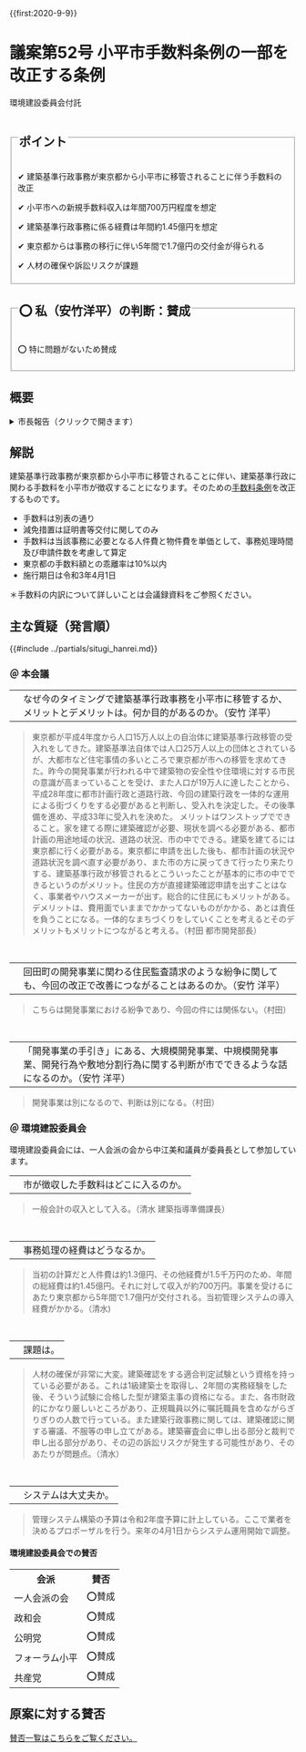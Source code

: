 {{first:2020-9-9}}
# 議案第52号 小平市手数料条例の一部を改正する条例

<i class="fa fa-gavel" aria-hidden="true"></i> 環境建設委員会付託

<fieldset class="point">
  <legend>
    <h2 class="point"> ポイント </h2>
  </legend>
  <p class="point">✔ 建築基準行政事務が東京都から小平市に移管されることに伴う手数料の改正</p>
  <p class="point">✔ 小平市への新規手数料収入は年間700万円程度を想定</p>
  <p class="point">✔ 建築基準行政事務に係る経費は年間約1.45億円を想定</p>
  <p class="point">✔ 東京都からは事務の移行に伴い5年間で1.7億円の交付金が得られる</p>
  <p class="point">✔ 人材の確保や訴訟リスクが課題</p>
</fieldset>

<fieldset class="sanpi">
  <legend>
    <h2 class="sanpi">⭕️ 私（安竹洋平）の判断：賛成 </h2>
  </legend>
  <p class="sanpi OK">⭕️ 特に問題がないため賛成</p>
</fieldset>

## 概要

<details>
<summary>市長報告（クリックで開きます）</summary>

> 本案は、本市が、来年4月に東京都から建築基準行政事務の移管を受け､当該事務を実施することに伴い、技術的審査や検査、及び台帳の内容を証明するなど、新たに建築基準行政にかかる手数料を定めるため、改正するものです。改正の内容ですが、別表を別表第1に改めるとともに、別表第2を追加し、建築基準行政にかかる548件の手数料の項目を新たに定めるものです。
> 施行期日につきましては来年4月1日を予定いたしております。

</details>

## 解説

建築基準行政事務が東京都から小平市に移管されることに伴い、建築基準行政に関わる手数料を小平市が徴収することになります。そのための[手数料条例](https://www.city.kodaira.tokyo.jp/reiki/reiki_honbun/g135RG00000177.html)を改正するものです。
- 手数料は別表の通り
- 減免措置は証明書等交付に関してのみ
- 手数料は当該事務に必要となる人件費と物件費を単価として、事務処理時間及び申請件数を考慮して算定
- 東京都の手数料額との乖離率は10%以内
- 施行期日は令和3年4月1日

＊手数料の内訳について詳しいことは会議録資料をご参照ください。

## 主な質疑（発言順）
{{#include ../partials/situgi_hanrei.md}}

### ＠ 本会議

<table class="qanda"><tr><td><i class="fa fa-question-circle hitori yasutake" aria-label="安竹による質問"></i></td><td>
なぜ今のタイミングで建築基準行政事務を小平市に移管するか、メリットとデメリットは。何か目的があるのか。（安竹 洋平）
</td></tr></table>

> 東京都が平成4年度から人口15万人以上の自治体に建築基準行政移管の受入れをしてきた。建築基準法自体では人口25万人以上の団体とされているが、大都市など住宅事情の多いところで東京都が市への移管を求めてきた。昨今の開発事業が行われる中で建築物の安全性や住環境に対する市民の意識が高まっていることを受け、また人口が19万人に達したことから、平成28年度に都市計画行政と道路行政、今回の建築行政を一体的な運用による街づくりをする必要があると判断し、受入れを決定した。その後準備を進め、平成33年に受入れを決めた。
メリットはワンストップでできること。家を建てる際に建築確認が必要、現状を調べる必要がある、都市計画の用途地域の状況、道路の状況、市の中でできる。建築を建てるには東京都に行く必要がある。東京都に申請を出した後も、都市計画の状況や道路状況を調べ直す必要があり、また市の方に戻ってきて行ったり来たりする、建築基準行政が移管されるとこういったことが基本的に市の中でできるというのがメリット。住民の方が直接建築確認申請を出すことはなく、事業者やハウスメーカーが出す。総合的に住民にもメリットがある。デメリットは、費用面でいままでかかってないものがかかる、あとは責任を負うことになる。一体的なまちづくりをしていくことを考えるとそのデメリットもメリットにつながると考える。（村田 都市開発部長）

<br>
<table class="qanda"><tr><td><i class="fa fa-question-circle hitori yasutake" aria-label="安竹による質問"></i></td><td>
回田町の開発事業に関わる住民監査請求のような紛争に関しても、今回の改正で改善につながることはあるのか。（安竹 洋平）
</td></tr></table>

> こちらは開発事業における紛争であり、今回の件には関係ない。（村田）

<br>
<table class="qanda"><tr><td><i class="fa fa-question-circle hitori yasutake" aria-label="安竹による質問"></i></td><td>
「開発事業の手引き」にある、大規模開発事業、中規模開発事業、開発行為や敷地分割行為に関する判断が市でできるような話になるのか。（安竹 洋平）
</td></tr></table>

> 開発事業は別になるので、判断は別になる。（村田）

### ＠ 環境建設委員会
環境建設委員会には、一人会派の会から中江美和議員が委員長として参加しています。

<table class="qanda"><tr><td><i class="fa fa-question-circle-o" aria-label="その他 議員による質問"></i></td><td>
市が徴収した手数料はどこに入るのか。
</td></tr></table>

> 一般会計の収入として入る。（清水 建築指導準備課長）

<br>
<table class="qanda"><tr><td><i class="fa fa-question-circle-o" aria-label="その他 議員による質問"></i></td><td>
事務処理の経費はどうなるか。
</td></tr></table>

> 当初の計算だと人件費は約1.3億円、その他経費が1.5千万円のため、年間の総経費は約1.45億円。それに対して収入が約700万円。事業を受けるにあたり東京都から5年間で1.7億円が交付される。当初管理システムの導入経費がかかる。（清水)

<br>
<table class="qanda"><tr><td><i class="fa fa-question-circle-o" aria-label="その他 議員による質問"></i></td><td>
課題は。
</td></tr></table>

> 人材の確保が非常に大変。建築確認をする適合判定試験という資格を持っている必要がある。これは1級建築士を取得し、2年間の実務経験をした後、そういう試験に合格した型が建築主事の資格になる。また、各市財政的にかなり厳しいところがあり、正規職員以外に嘱託職員を含めながらぎりぎりの人数で行っている。また建築行政事務に関しては、建築確認に関する審議、不服等の申し立てがある。建築審査会に申し出る部分と裁判で申し出る部分があり、その辺の訴訟リスクが発生する可能性があり、そのあたりが問題点。（清水）

<br>
<table class="qanda"><tr><td><i class="fa fa-question-circle-o" aria-label="その他 議員による質問"></i></td><td>
システムは大丈夫か。
</td></tr></table>

> 管理システム構築の予算は令和2年度予算に計上している。ここで業者を決めるプロポーザルを行う。来年の4月1日からシステム運用開始で調整。

#### 環境建設委員会での賛否

<table class="simple">
<tr><th>会派</th><th>賛否</th></tr>
<tr><td>一人会派の会</td><td>⭕賛成</td></tr>
<tr><td>政和会</td><td>⭕賛成</td></tr>
<tr><td>公明党</td><td>⭕賛成</td></tr>
<tr><td>フォーラム小平</td><td>⭕賛成</td></tr>
<tr><td>共産党</td><td>⭕賛成</td></tr>
</table>

## 原案に対する賛否
[賛否一覧はこちらをご覧ください。](./index.md#賛否)